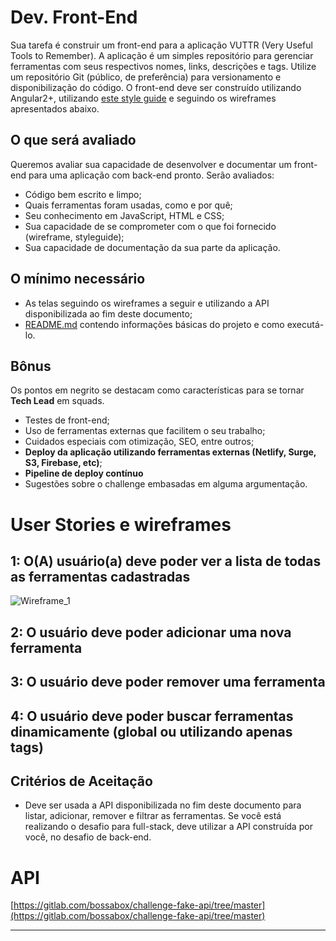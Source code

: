 # Dev. Front-End

Sua tarefa é construir um front-end para a aplicação VUTTR (Very Useful Tools to Remember). A aplicação é um simples repositório para gerenciar ferramentas com seus respectivos nomes, links, descrições e tags. Utilize um repositório Git (público, de preferência) para versionamento e disponibilização do código.
O front-end deve ser construído utilizando Angular2+, utilizando [este style guide](https://xd.adobe.com/spec/6a82c840-1813-4b23-6919-2ac91409d104-1cb3/) e seguindo os wireframes apresentados abaixo.

## O que será avaliado

Queremos avaliar sua capacidade de desenvolver e documentar um front-end para uma aplicação com back-end pronto. Serão avaliados:

- Código bem escrito e limpo;
- Quais ferramentas foram usadas, como e por quê;
- Seu conhecimento em JavaScript, HTML e CSS;
- Sua capacidade de se comprometer com o que foi fornecido (wireframe, styleguide);
- Sua capacidade de documentação da sua parte da aplicação.

## O mínimo necessário

- As telas seguindo os wireframes a seguir e utilizando a API disponibilizada ao fim deste documento;
- [README.md](http://readme.md) contendo informações básicas do projeto e como executá-lo.

## Bônus

Os pontos em negrito se destacam como características para se tornar **Tech Lead** em squads.

- Testes de front-end;
- Uso de ferramentas externas que facilitem o seu trabalho;
- Cuidados especiais com otimização, SEO, entre outros;
- **Deploy da aplicação utilizando ferramentas externas (Netlify, Surge, S3, Firebase, etc)**;
- **Pipeline de deploy contínuo**
- Sugestões sobre o challenge embasadas em alguma argumentação.

# User Stories e wireframes

## 1: O(A) usuário(a) deve poder ver a lista de todas as ferramentas cadastradas

![Wireframe_1](https://www.notion.so/image/https%3A%2F%2Fs3-us-west-2.amazonaws.com%2Fsecure.notion-static.com%2F75d16a8e-e4da-43e6-ab85-effcf60ee83e%2FHome.png?table=block&id=8c50c90e-0bc6-430a-9741-366bf333172f&width=2730&cache=v2)

## 2: O usuário deve poder adicionar uma nova ferramenta

[](https://www.notion.so/7e048c1d54274a15b26e50f2a4d52d6c#9cc4335a46cb425d98cf4a0a0581fc17)

## 3: O usuário deve poder remover uma ferramenta

[](https://www.notion.so/7e048c1d54274a15b26e50f2a4d52d6c#bab5a791760b4e89bebcd7f580c76769)

## 4: O usuário deve poder buscar ferramentas dinamicamente (global ou utilizando apenas tags)

[](https://www.notion.so/7e048c1d54274a15b26e50f2a4d52d6c#ec770b950245470481b3b08d566d3510)

## Critérios de Aceitação

- Deve ser usada a API disponibilizada no fim deste documento para listar, adicionar, remover e filtrar as ferramentas. Se você está realizando o desafio para full-stack, deve utilizar a API construída por você, no desafio de back-end.

# API

[https://gitlab.com/bossabox/challenge-fake-api/tree/master](https://gitlab.com/bossabox/challenge-fake-api/tree/master)

---
